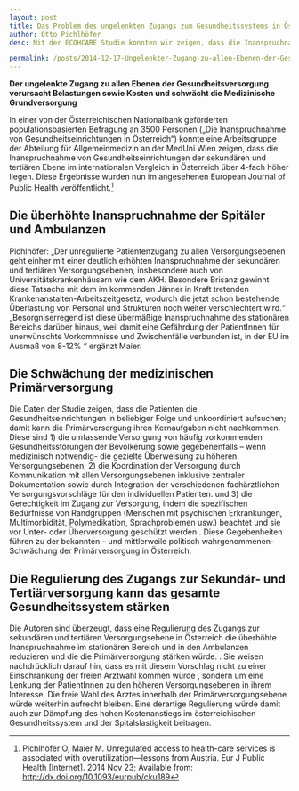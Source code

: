 ```yaml
---
layout: post
title: Das Problem des ungelenkten Zugangs zum Gesundheitssystems in Österreich.
author: Otto Pichlhöfer
desc: Mit der ECOHCARE Studie konnten wir zeigen, dass die Inanspruchnahme von Gesundheitseinrichtungen der sekundären und tertiären Ebene im internationalen Vergleich in Österreich über 4-fach höher liegen. Damit einher geht eine Überinanspruchname in diesen Bereichen und eine Schwächung der medizinischen Primärversorgung.

permalink: /posts/2014-12-17-Ungelenkter-Zugang-zu-allen-Ebenen-der-Gesundheitsversorgung.html
---
```


**Der ungelenkte Zugang zu allen Ebenen der Gesundheitsversorgung  verursacht Belastungen sowie Kosten und schwächt  die Medizinische Grundversorgung**

In einer von der Österreichischen Nationalbank geförderten populationsbasierten Befragung an 3500 Personen („Die Inanspruchnahme von Gesundheitseinrichtungen in Österreich“) konnte eine Arbeitsgruppe der Abteilung für Allgemeinmedizin an der MedUni Wien zeigen, dass die Inanspruchnahme von Gesundheitseinrichtungen der sekundären und tertiären Ebene im internationalen Vergleich in Österreich über 4-fach höher liegen. Diese Ergebnisse wurden nun im angesehenen European Journal of Public Health veröffentlicht.[^1]

Die überhöhte Inanspruchnahme der Spitäler und Ambulanzen
---------------------------------------------------------
Pichlhöfer: „Der unregulierte  Patientenzugang zu allen Versorgungsebenen geht einher mit einer deutlich erhöhten  Inanspruchnahme der sekundären und tertiären Versorgungsebenen, insbesondere auch von Universitätskrankenhäusern wie dem AKH. Besondere Brisanz gewinnt diese Tatsache mit dem  im kommenden Jänner in Kraft tretenden Krankenanstalten-Arbeitszeitgesetz, wodurch die jetzt schon bestehende Überlastung von Personal und Strukturen noch weiter verschlechtert wird.“  „Besorgniserregend ist diese übermäßige Inanspruchnahme des stationären Bereichs darüber hinaus, weil damit eine Gefährdung der PatientInnen für unerwünschte Vorkommnisse und Zwischenfälle verbunden ist, in der EU  im Ausmaß von 8-12% “ ergänzt Maier.

Die Schwächung der medizinischen Primärversorgung
-------------------------------------------------
Die Daten  der Studie zeigen, dass die Patienten die Gesundheitseinrichtungen in beliebiger Folge und unkoordiniert aufsuchen; damit kann die Primärversorgung ihren Kernaufgaben nicht nachkommen. Diese sind 1) die umfassende Versorgung von häufig vorkommenden Gesundheitsstörungen der Bevölkerung sowie gegebenenfalls – wenn medizinisch notwendig- die gezielte Überweisung zu  höheren  Versorgungsebenen; 2) die Koordination  der Versorgung durch Kommunikation mit allen Versorgungsebenen inklusive zentraler Dokumentation sowie  durch  Integration der verschiedenen fachärztlichen Versorgungsvorschläge  für den individuellen Patienten. und 3) die Gerechtigkeit im Zugang zur Versorgung, indem  die spezifischen Bedürfnisse von Randgruppen (Menschen mit psychischen Erkrankungen, Multimorbidität, Polymedikation, Sprachproblemen usw.) beachtet und sie vor Unter- oder Überversorgung geschützt werden . Diese Gegebenheiten führen zu der bekannten – und mittlerweile politisch wahrgenommenen- Schwächung der Primärversorgung in Österreich.

Die Regulierung des Zugangs zur Sekundär- und Tertiärversorgung kann das gesamte Gesundheitssystem stärken
----------------------------------------------------------------------------------------------------------
Die Autoren sind überzeugt, dass eine Regulierung des  Zugangs zur sekundären und tertiären Versorgungsebene in Österreich  die überhöhte Inanspruchnahme im stationären Bereich und in den Ambulanzen reduzieren und die die Primärversorgung stärken würde. . Sie weisen nachdrücklich darauf hin,  dass es mit diesem Vorschlag nicht zu  einer Einschränkung der freien Arztwahl kommen würde , sondern um eine Lenkung der PatientInnen zu den höheren  Versorgungsebenen in ihrem Interesse. Die freie Wahl des Arztes innerhalb der Primärversorgungsebene würde weiterhin aufrecht bleiben. Eine derartige Regulierung würde damit auch zur Dämpfung des  hohen Kostenanstiegs im österreichischen Gesundheitssystem und der Spitalslastigkeit beitragen.

[^1]: Pichlhöfer O, Maier M. Unregulated access to health-care services is associated with overutilization—lessons from Austria. Eur J Public Health [Internet]. 2014 Nov 23; Available from: <http://dx.doi.org/10.1093/eurpub/cku189>
